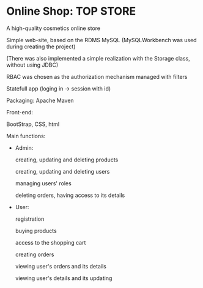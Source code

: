 # Online Shop: TOP STORE

A high-quality cosmetics online store

Simple web-site, based on the RDMS MySQL (MySQLWorkbench was used during creating the project)

(There was also implemented a simple realization with the Storage class, without using JDBC)

RBAC was chosen as the authorization mechanism managed with filters

Statefull app (loging in -> session with id)

Packaging: Apache Maven
 
Front-end:

BootStrap, CSS, html

Main functions:

- Admin:

  creating, updating and deleting products
  
  creating, updating and deleting users
  
  managing users' roles
  
  deleting orders, having access to its details
  
- User:

  registration
  
  buying products
  
  access to the shopping cart
  
  creating orders
  
  viewing user's orders and its details
  
  viewing user's details and its updating

